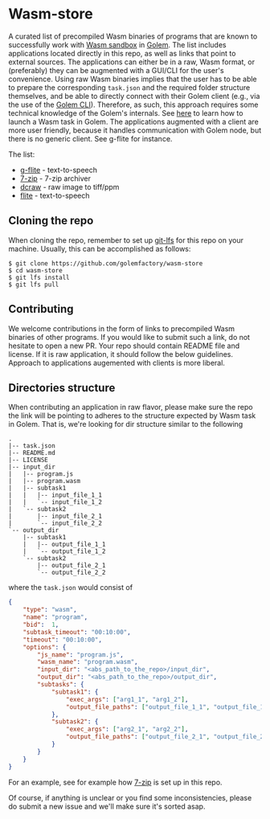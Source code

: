 # Wasm-store
A curated list of precompiled Wasm binaries of
programs that are known to successfully work with
[Wasm sandbox](https://github.com/golemfactory/sp-wasm) in
[Golem](https://github.com/golemfactory/golem).
The list includes applications located directly in this repo,
as well as links that point to external sources.
The applications can either be in a raw, Wasm format, or (preferably) they can be augmented with a GUI/CLI for the user's convenience.
Using raw Wasm binaries implies that the user has to be able to prepare the corresponding `task.json` and the required folder structure themselves, and be able to directly connect with their Golem client (e.g., via the use of the [Golem CLI](https://github.com/golemfactory/golem-client)). 
Therefore, as such, this approach requires some technical knowledge of the Golem's internals.
See [here](https://docs.golem.network/#/About/Use-Cases?id=wasm)
to learn how to launch a Wasm task in Golem.
The applications augmented with a client are more user friendly,
because it handles communication with Golem node,
but there is no generic client. See g-flite for instance.

The list:
* [g-flite](https://github.com/golemfactory/g-flite) - text-to-speech
* [7-zip](7-zip) - 7-zip archiver
* [dcraw](dcraw) - raw image to tiff/ppm
* [flite](flite) - text-to-speech

## Cloning the repo
When cloning the repo, remember to set up [git-lfs](https://git-lfs.github.com) for this
repo on your machine. Usually, this can be accomplished as follows:

```
$ git clone https://github.com/golemfactory/wasm-store
$ cd wasm-store
$ git lfs install
$ git lfs pull
```

## Contributing
We welcome contributions in the form of links to precompiled Wasm binaries of
other programs. If you would like to submit such a link, do not hesitate to open a new PR.
Your repo should contain README file and license. 
If it is raw application, it should follow the below guidelines.
Approach to applications augemented with clients is more liberal.

## Directories structure
When contributing an application in raw flavor, please make sure the repo the link will be pointing to adheres to the
structure expected by Wasm task in Golem. That is, we're looking for dir structure similar
to the following

```
.
|-- task.json
|-- README.md
|-- LICENSE
|-- input_dir
|   |-- program.js
|   |-- program.wasm
|   |-- subtask1
|   |   |-- input_file_1_1
|   |   `-- input_file_1_2
|   `-- subtask2
|       |-- input_file_2_1
|       `-- input_file_2_2
`-- output_dir
    |-- subtask1
    |   |-- output_file_1_1
    |   `-- output_file_1_2
    `-- subtask2
        |-- output_file_2_1
        `-- output_file_2_2
```
where the `task.json` would consist of

```json
{
    "type": "wasm", 
    "name": "program", 
    "bid":  1,
    "subtask_timeout": "00:10:00",
    "timeout": "00:10:00",
    "options": {
        "js_name": "program.js",
        "wasm_name": "program.wasm",
        "input_dir": "<abs_path_to_the_repo>/input_dir",
        "output_dir": "<abs_path_to_the_repo>/output_dir",
        "subtasks": {
            "subtask1": {
                "exec_args": ["arg1_1", "arg1_2"],
                "output_file_paths": ["output_file_1_1", "output_file_1_2"]
            },
            "subtask2": {
                "exec_args": ["arg2_1", "arg2_2"],
                "output_file_paths": ["output_file_2_1", "output_file_2_2"]
            }
        }
    }
}
```
For an example, see for example how [7-zip](7-zip) is set up in this repo.

Of course, if anything is unclear or you find some inconsistencies, please
do submit a new issue and we'll make sure it's sorted asap.
